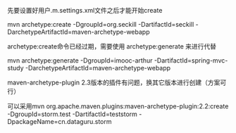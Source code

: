 先要设置好用户.m.settings.xml文件之后才能开始create

mvn archetype:create -DgroupId=org.seckill -DartifactId=seckill -DarchetypeArtifactId=maven-archetype-webapp

archetype:create命令已经过期，需要使用 archetype:generate 来进行代替

mvn archetype:generate -DgroupId=imooc-arthur -DartifactId=spring-mvc-study -DarchetypeArtifactId=maven-archetype-webapp

maven-archetype-plugin 2.3版本的插件有问题，换其它版本进行创建（方案可行）

可以采用mvn org.apache.maven.plugins:maven-archetype-plugin:2.2:create -DgroupId=storm.test -DartifactId=teststorm -DpackageName=cn.dataguru.storm

